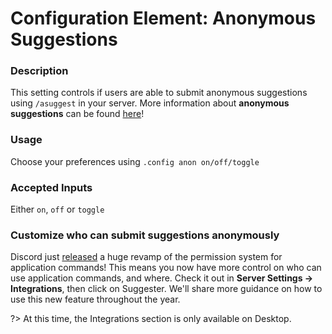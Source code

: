 # Configuration Element: Anonymous Suggestions 

### Description
This setting controls if users are able to submit anonymous suggestions using `/asuggest` in your server. More information about **anonymous suggestions** can be found [here](/topics/anonymous-suggestions.md)!

### Usage
Choose your preferences using `.config anon on/off/toggle`

### Accepted Inputs
Either `on`, `off` or `toggle`

### Customize who can submit suggestions anonymously
Discord just [released](https://discord.com/blog/slash-commands-permissions-discord-apps-bots) a huge revamp of the permission system for application commands! This means you now have more control on who can use application commands, and where. Check it out in **Server Settings → Integrations**, then click on Suggester. We'll share more guidance on how to use this new feature throughout the year.

?> At this time, the Integrations section is only available on Desktop.
